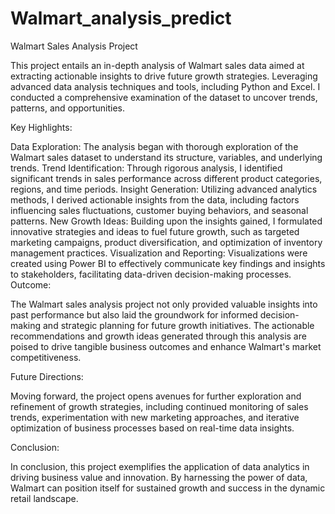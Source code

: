 # Walmart_analysis_predict

Walmart Sales Analysis Project

This project entails an in-depth analysis of Walmart sales data aimed at extracting actionable insights to drive future growth strategies. Leveraging advanced data analysis techniques and tools, including Python and Excel. I conducted a comprehensive examination of the dataset to uncover trends, patterns, and opportunities.

Key Highlights:

Data Exploration: The analysis began with thorough exploration of the Walmart sales dataset to understand its structure, variables, and underlying trends.
Trend Identification: Through rigorous analysis, I identified significant trends in sales performance across different product categories, regions, and time periods.
Insight Generation: Utilizing advanced analytics methods, I derived actionable insights from the data, including factors influencing sales fluctuations, customer buying behaviors, and seasonal patterns.
New Growth Ideas: Building upon the insights gained, I formulated innovative strategies and ideas to fuel future growth, such as targeted marketing campaigns, product diversification, and optimization of inventory management practices.
Visualization and Reporting: Visualizations were created using Power BI to effectively communicate key findings and insights to stakeholders, facilitating data-driven decision-making processes.
Outcome:

The Walmart sales analysis project not only provided valuable insights into past performance but also laid the groundwork for informed decision-making and strategic planning for future growth initiatives. The actionable recommendations and growth ideas generated through this analysis are poised to drive tangible business outcomes and enhance Walmart's market competitiveness.

Future Directions:

Moving forward, the project opens avenues for further exploration and refinement of growth strategies, including continued monitoring of sales trends, experimentation with new marketing approaches, and iterative optimization of business processes based on real-time data insights.

Conclusion:

In conclusion, this project exemplifies the application of data analytics in driving business value and innovation. By harnessing the power of data, Walmart can position itself for sustained growth and success in the dynamic retail landscape.
